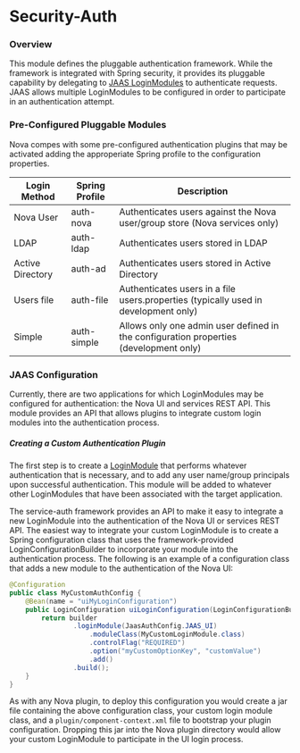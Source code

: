 Security-Auth
==========

### Overview

This module defines the pluggable authentication framework.  While the framework is integrated with Spring security, it provides its pluggable capability by delegating to [JAAS LoginModules](http://docs.oracle.com/javase/7/docs/technotes/guides/security/jaas/JAASRefGuide.html#LoginModule) to authenticate requests.  JAAS allows multiple LoginModules to be configured in order to participate in an authentication attempt.

### Pre-Configured Pluggable Modules

Nova compes with some pre-configured authentication plugins that may be activated adding the approperiate Spring profile to the configuration properties.

| Login Method      | Spring Profile    | Description |
| ------------------| ----------------- | ----------- |
| Nova User         | auth-nova         | Authenticates users against the Nova user/group store (Nova services only) |
| LDAP              | auth-ldap         | Authenticates users stored in LDAP |
| Active Directory  | auth-ad           | Authenticates users stored in Active Directory |
| Users file        | auth-file         | Authenticates users in a file users.properties (typically used in development only) |
| Simple            | auth-simple       | Allows only one admin user defined in the configuration properties (development only) |

### JAAS Configuration

Currently, there are two applications for which LoginModules may be configured for authentication: the Nova UI and services REST API.  This module provides an API that allows plugins to integrate custom login modules into the authentication process.

##### Creating a Custom Authentication Plugin

The first step is to create a [LoginModule](http://docs.oracle.com/javase/7/docs/technotes/guides/security/jaas/JAASLMDevGuide.html) that performs whatever authentication that is necessary, and to add any user name/group principals upon successful authentication.  This module will be added to whatever other LoginModules that have been associated with the target application.

The service-auth framework provides an API to make it easy to integrate a new LoginModule into the authentication of the Nova UI or services REST API.  The easiest way to integrate your custom LoginModule is to create a Spring configuration class that uses the framework-provided LoginConfigurationBuilder to incorporate your module into the authentication process.  The following is an example of a configuration class that adds a new module to the authentication of the Nova UI:

```java
@Configuration
public class MyCustomAuthConfig {
    @Bean(name = "uiMyLoginConfiguration")
    public LoginConfiguration uiLoginConfiguration(LoginConfigurationBuilder builder) {
        return builder
                .loginModule(JaasAuthConfig.JAAS_UI)
                    .moduleClass(MyCustomLoginModule.class)
                    .controlFlag("REQUIRED")
                    .option("myCustomOptionKey", "customValue")
                    .add()
                .build();
    }
}
```

As with any Nova plugin, to deploy this configuration you would create a jar file containing the above configuration class, your custom login module class, and a `plugin/component-context.xml` file to bootstrap your plugin configuration.  Dropping this jar into the Nova plugin directory would allow your custom LoginModule to participate in the UI login process.

